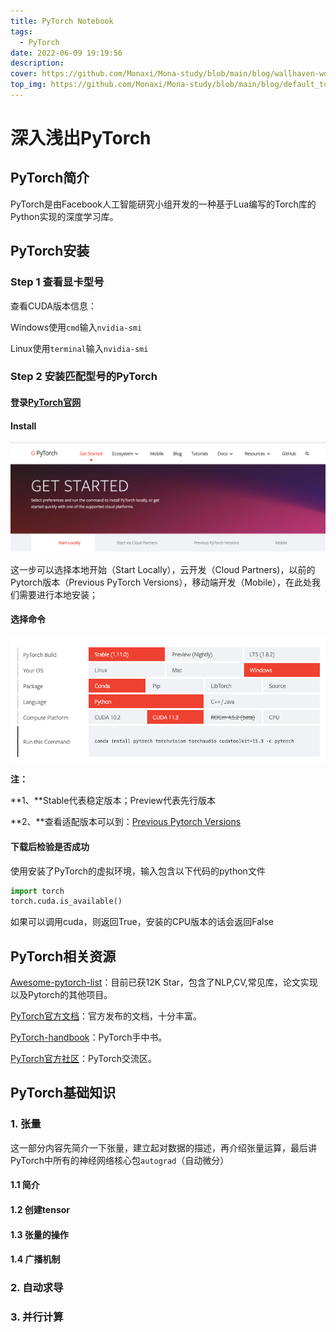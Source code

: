 ```yaml
---
title: PyTorch Notebook
tags:
  - PyTorch
date: 2022-06-09 19:19:56
description:
cover: https://github.com/Monaxi/Mona-study/blob/main/blog/wallhaven-wqgr9x_1920x1080.png?raw=true
top_img: https://github.com/Monaxi/Mona-study/blob/main/blog/default_top_img.png?raw=true
---
```


# 深入浅出PyTorch

## PyTorch简介

PyTorch是由Facebook人工智能研究小组开发的一种基于Lua编写的Torch库的Python实现的深度学习库。



## PyTorch安装

### Step 1  查看显卡型号

查看CUDA版本信息：

Windows使用`cmd`输入`nvidia-smi`

Linux使用`terminal`输入`nvidia-smi`



### Step 2  安装匹配型号的PyTorch

#### 登录[PyTorch官网](https://pytorch.org/)

#### Install

![截屏2022-06-09 19.51.53](../images/PyTorch-Notebook/Install.png)

这一步可以选择本地开始（Start Locally），云开发（Cloud Partners)，以前的Pytorch版本（Previous PyTorch Versions），移动端开发（Mobile），在此处我们需要进行本地安装；

#### 选择命令

![截屏2022-06-09 19.53.57](../images/PyTorch-Notebook/选择命令.png)

**注：**

**1、**Stable代表稳定版本；Preview代表先行版本

**2、**查看适配版本可以到：[Previous Pytorch Versions](https://pytorch.org/get-started/previous-versions/)

#### 下载后检验是否成功

使用安装了PyTorch的虚拟环境，输入包含以下代码的python文件

```python
import torch
torch.cuda.is_available()
```

如果可以调用cuda，则返回True，安装的CPU版本的话会返回False



## PyTorch相关资源

[Awesome-pytorch-list](https://github.com/bharathgs/Awesome-pytorch-list)：目前已获12K Star，包含了NLP,CV,常见库，论文实现以及Pytorch的其他项目。

[PyTorch官方文档](https://pytorch.org/docs/stable/index.html)：官方发布的文档，十分丰富。

[PyTorch-handbook](https://github.com/zergtant/pytorch-handbook)：PyTorch手中书。

[PyTorch官方社区](https://discuss.pytorch.org/)：PyTorch交流区。



## PyTorch基础知识

### 1. 张量

这一部分内容先简介一下张量，建立起对数据的描述，再介绍张量运算，最后讲PyTorch中所有的神经网络核心包`autograd`（自动微分）

#### 1.1 简介



#### 1.2 创建tensor

#### 1.3 张量的操作

#### 1.4 广播机制

### 2. 自动求导

### 3. 并行计算
